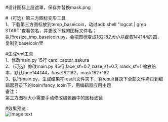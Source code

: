 #设计图标上层遮罩，保存并替换mask.png<br/>

#（可选）第三方图标变形工具<br/>
1、下载第三方图标放到temp_baseicoin，动过adb shell "logcat | grep START"查看包名，并更改下载的图标文件名；<br/>
执行resize_tmp_baseicoin.py，会把图标变成182*182大小并截取144*144的圆，复制到baseIcoin里<br/>

#生成xml工具<br/>
1、修改main.py 15行 card_captor_sakura<br/>
2、（可选）修改main.py 45行 face_sf=0.7, base_sf=0.7, mask_sf=1 缩放倍率，默认face144*144，base182*182，mask182*182<br/>
3、执行main.py，生成结果在result文件夹下，将result目录下全部文件拷贝到编辑器目录下的icoin/fancy_icoin下，用编辑器应用主题<br/>
备注：<br/>
第三方图标大小需要手动修改编辑器中的图标滤镜<br/>

#效果预览：<br/>
![Image text](https://github.com/ChesleyCN/MIUI_Theme_Icoin/blob/master/preview/syaooran_preview.gif)
